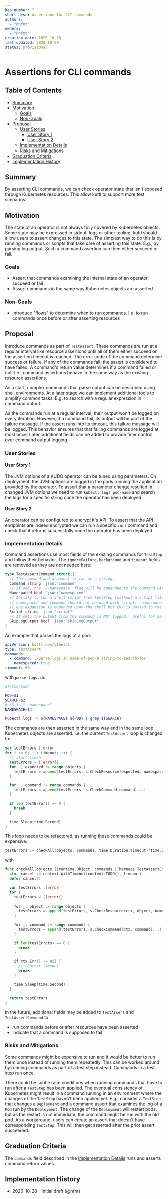 ```yaml
---
kep-number: 7
short-desc: Assertions for CLI commands
authors:
  - "@nfnt"
owners:
  - "@nfnt"
creation-date: 2020-10-28
last-updated: 2020-10-28
status: provisional
---
```


# Assertions for CLI commands

## Table of Contents

- [Summary](#summary)
- [Motivation](#motivation)
  - [Goals](#goals)
  - [Non-Goals](#non-goals)
- [Proposal](#proposal)
  - [User Stories](#user-stories)
    - [User Story 1](#user-story-1)
    - [User Story 2](#user-story-2)
  - [Implementation Details](#implementation-details)
  - [Risks and Mitigations](#risks-and-mitigations)
- [Graduation Criteria](#graduation-criteria)
- [Implementation History](#implementation-history)

## Summary

By asserting CLI commands, we can check operator state that isn't exposed through Kubernetes resources. This allow kuttl to support more test scenarios.

## Motivation

The state of an operator is not always fully covered by Kubernetes objects. Some state may be expressed in stdout, logs or other tooling. kuttl should allow users to assert changes to this state. The simplest way to do this is by running commands or scripts that take care of asserting this state. E.g., by parsing log output. Such a command assertion can then either succeed or fail.

### Goals

- Assert that commands examining the internal state of an operator succeed or fail
- Assert commands in the same way Kubernetes objects are asserted

### Non-Goals

- Introduce "flows" to determine when to run commands. I.e. to run commands once before or after asserting resources

## Proposal

Introduce commands as part of `TestAssert`. These commands are run at a regular interval like resource assertions until all of them either succeed or the assertion timeout is reached. The error code of the command determine success or failure. If any of the commands fail, the assert is considered to have failed. A command's return value determines if a command failed or not. I.e., command assertions behave in the same way as the existing resource assertions.

As a start, complex commands that parse output can be described using shell environments. At a later stage we can implement additional tools to simplify common tasks. E.g. to search with a regular expression in command output.

As the commands run at a regular interval, their output won't be logged on every iteration. However, if a command fail, its output will be part of the failure message. If the assert runs into its timeout, this failure message will be logged. This behavior ensures that that failing commands are logged at most once. Later, additional fields can be added to provide finer control over command output logging.

### User Stories

#### User Story 1

The JVM options of a KUDO operator can be tuned using parameters. On deployment, the JVM options are logged in the pods running the application provided by the operator. To assert that a parameter change resulted in changed JVM options we need to run `kubectl logs pod-name` and search the logs for a specific string once the operator has been deployed.

#### User Story 2

An operator can be configured to encrypt it's API. To assert that the API endpoints are indeed encrypted we can run a specific `curl` command and check that it returns successfully once the operator has been deployed.

### Implementation Details

Command assertions use most fields of the existing commands for `TestStep` and follow their behavior. The `ignoreFailure`, `background` and `timeout` fields are removed as they are not needed here:

```go
type TestAssertCommand struct {
  // The command and argument to run as a string.
  Command string `json:"command"`
  // If set, the `--namespace` flag will be appended to the command with the namespace to use.
  Namespaced bool `json:"namespaced"`
  // Ability to run a shell script from TestStep (without a script file)
  // namespaced and command should not be used with script.  namespaced is ignored and command is an error.
  // env expansion is depended upon the shell but ENV is passed to the runtime env.
  Script string `json:"script"`
  // If set, the output from the command is NOT logged.  Useful for sensitive logs or to reduce noise.
  SkipLogOutput bool `json:"skipLogOutput"`
}
```

An example that parses the logs of a pod:

```yaml
apiVersion: kuttl.dev/v1beta1
type: TestAssert
commands:
  - command: ./parse-logs.sh name-of-pod-0 string-to-search-for
    namespaced: true
timeout: 60
```

with `parse-logs.sh`:

```bash
#!/bin/bash

POD=$1
SEARCH=$2
# $3 is "--namespace"
NAMESPACE=$4

kubectl logs -n ${NAMESPACE} ${POD} | grep ${SEARCH}
```

The commands are then asserted in the same way and in the same loop Kubernetes objects are asserted. I.e. the current `TestAssert` loop is changed to:

```go
var testErrors []error
for i := 0; i < timeout; i++ {
  // start fresh
  testErrors = []error{}
  for _, expected := range objects {
    testErrors = append(testErrors, s.CheckResource(expected, namespace)...)
  }

  for _, command := range commands {
    testErrors = append(testErrors, s.CheckCommand(command)...)
  }

  if len(testErrors) == 0 {
    break
  }

  time.Sleep(time.Second)
}
```

This loop needs to be refactored, as running these commands could be expensive:

```go
testErrors := checkAll(objects, commands, time.Duration(timeout)*time.Second, s, namespace)
```

with

```go
func checkAll(objects []runtime.Object, commands []harness.TestAssertCommand, timeout time.Duration, s *Step, namespace string) []error {
  ctx, cancel := context.WithTimeout(context.TODO(), timeout)
  defer cancel()

  var testErrors []error
  for {
    testErrors = []error{}

    for _, object := range objects {
      testErrors = append(testErrors, s.CheckResource(ctx, object, namespace)...)
    }

    for _, command := range commands {
      testErrors = append(testErrors, s.CheckCommand(ctx, command)...)
    }

    if len(testErrors) == 0 {
      break
    }

    if ctx.Err() != nil {
      // context timeout
      break
    }

    time.Sleep(time.Second)
  }

  return testErrors
}
```

In the future, additional fields may be added to `TestAssert` and `TestAssertCommand` to
 * run commands before or after resources have been asserted
 * indicate that a command is supposed to fail

### Risks and Mitigations

Some commands might be expensive to run and it would be better to run them once instead of running them repeatedly. This can be worked around by running commands as part of a test step instead. Commands in a test step run once.

There could be subtle race conditions when running commands that have to run after a `TestStep` has been applied. The eventual consistency of Kubernetes might result in a command running in an environment where the changes of the `TestStep` haven't been applied yet. E.g., consider a `TestStep` that changes a `Deployment` and a command assert that examines the log of a `Pod` run by the `Deployment`. The change of the `Deployment` will restart pods, but as the restart is not immediate, the command might be run with the old pod.
As a workaround, users can create an assert that doesn't have corresponding `TestStep`. This will then get asserted after the prior assert succeeded.

## Graduation Criteria

The `commands` field described in the [Implementation Details](#implementation-details) runs and asserts command return values.

## Implementation History

- 2020-10-28 - Initial draft (@nfnt)

